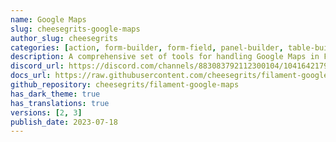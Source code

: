 ```yaml
---
name: Google Maps
slug: cheesegrits-google-maps
author_slug: cheesegrits
categories: [action, form-builder, form-field, panel-builder, table-builder, table-column, widget]
description: A comprehensive set of tools for handling Google Maps in Filament, including form fields, table columns, actions, widgets and Artisan commands.
discord_url: https://discord.com/channels/883083792112300104/1041642179514335252
docs_url: https://raw.githubusercontent.com/cheesegrits/filament-google-maps/main/README.md
github_repository: cheesegrits/filament-google-maps
has_dark_theme: true
has_translations: true
versions: [2, 3]
publish_date: 2023-07-18
---
```

